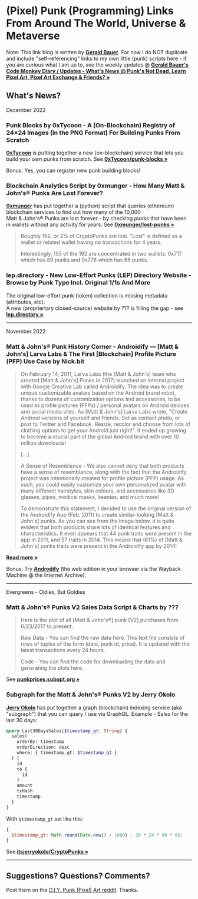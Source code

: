 # (Pixel) Punk (Programming) Links From Around The World, Universe & Metaverse 


Note:  This link blog is written by [**Gerald Bauer**](https://github.com/geraldb).  For now I do NOT duplicate and include "self-referencing" links
to  my own little (punk) scripts here - if you are curious what I am up to, see the weekly updates @ [**Gerald Bauer's Code Monkey Diary / Updates - What's News @ Punk's Not Dead, Learn Pixel Art, Pixel Art Exchange & Friends? »**](https://geraldb.github.io/) 


## What's News?

December 2022

### Punk Blocks by 0xTycoon  - A (On-Blockchain) Registry of 24×24 Images (in the PNG Format) For Building Punks From Scratch

[**0xTycoon**](https://github.com/0xTycoon) is putting together a new (on-blockchain) service
that lets you build your own punks from scratch.
See [**0xTycoon/punk-blocks »**](https://github.com/0xTycoon/punk-blocks)

Bonus: Yes, you can register new punk building blocks!


### Blockchain Analytics Script by 0xmunger - How Many Matt & John's® Punks Are Lost Forever? 

[**0xmunger**](https://github.com/0xmunger) has put together a (python) script 
that queries  (ethereum) blockchain services to find out how many of the 10,000  
Matt & John's® Punks are lost forever - by checking punks that have been in wallets without
any activity for years.  See [**0xmunger/lost-punks »**](https://github.com/0xmunger/lost-punks)

> Roughly 192, or 2% of CryptoPunks are lost. "Lost" is defined as a wallet 
> or related wallet having no transactions for 4 years.
>
> Interestingly, 155 of the 192 are concentrated in two wallets: 
> 0x717 which has 89 punks and 0x776 which has 66 punks.



### lep.directory - New Low-Effort Punks (LEP) Directory Website - Browse by Punk Type Incl. Original 1/1s And More

The original low-effort punk (token) collection is missing metadata (attributes, etc).  
A new (propriertary closed-source) website by ??? is filling the gap - see [**lep.directory »**](https://lep.directory/)


---

November 2022

### Matt & John's® Punk History Corner -  Androidify — [Matt & John's] Larva Labs & The First [Blockchain] Profile Picture (PFP) Use Case by Nick.bit

> On February 14, 2011, Larva Labs (the [Matt & John's] team who created [Matt & John's] Punks in 2017) 
> launched an internal project with Google Creative Lab called Androidify.
> The idea was to create unique customizable avatars based on the Android brand robot, 
> thanks to dozens of customization options and accessories, to be used as profile pictures (PFPs) / personal avatars on Android devices and social media sites. As [Matt & John's]  Larva Labs wrote, "Create Android versions of yourself and friends. Set as contact photo, or post to Twitter and Facebook. Resize, recolor and choose from lots of clothing options to get your Android just right!". It ended up growing to become a crucial part of the global Android brand with over 10 million downloads!
>
> [...]
>
> A Sense of Resemblance - 
> We also cannot deny that both products have a sense of resemblance, along with the fact that the Androidify project was intentionally created for profile picture (PFP) usage. As such, you could easily customize your own personalized avatar with many different hairstyles, skin colours, and accessories like 3D glasses, pipes, medical masks, beanies, and much more!
>
> To demonstrate this statement, I decided to use the original version of the Androidify App (Feb. 2011) to create similar-looking
> [Matt & John's] punks. As you can see from the image below, 
> it is quite evident that both products share lots of identical features and characteristics. It even appears that 44 punk traits were present in the app in 2011, and 57 traits in 2014. This means that (61%) of [Matt & John's] punks traits were present in the Androidify app by 2014!

[**Read more »**](https://mirror.xyz/nickbit.eth/awIhCJzTfWnykcqpaQ-hP3FEMTcyU-NTWzRzSdRn8xs) 

Bonus: Try [**Androdify**](https://web.archive.org/web/20150310015100/https://androidify.com/en/#/create) (the web edition in your browser via the Wayback Machine @ the Internet Archive).


---

Evergreens - Oldies, But Goldies

### Matt & John's® Punks V2 Sales Data Script & Charts by ???


> Here is the plot of all [Matt & John's®] punk [V2] purchases from 6/23/2017 to present.
>
> Raw Data - You can find the raw data here. 
> This text file consists of rows of tuples of the form (date, punk id, price). It is updated with the latest transactions every 24 hours.
>
> Code - You can find the code for downloading the data and generating the plots here.

See [**punkprices.subopt.org »**](http://punkprices.subopt.org/)


### Subgraph for the Matt & John's® Punks V2 by Jerry Okolo

[**Jerry Okolo**](https://github.com/itsjerryokolo)  has put together a graph (blockchain) indexing 
service (aka "subgraph") that you can query / use via GraphQL. Example - Sales for the last 30 days:

```graphql
query Last30DaysSales($timestamp_gt: String) {
  sales(
    orderBy: timestamp
    orderDirection: desc
    where: { timestamp_gt: $timestamp_gt }
  ) {
    id
    to {
      id
    }
    amount
    txHash
    timestamp
  }
}
```

With `$timestamp_gt` set like this:

```javascript
{
  $timestamp_gt: Math.round(Date.now() / 1000) - 30 * 24 * 60 * 60;
}
```


See [**itsjerryokolo/CryptoPunks »**](https://github.com/itsjerryokolo/CryptoPunks)
 

---

## Suggestions? Questions? Comments? 

Post them on the [D.I.Y. Punk (Pixel) Art reddit](https://old.reddit.com/r/DIYPunkArt). Thanks.

